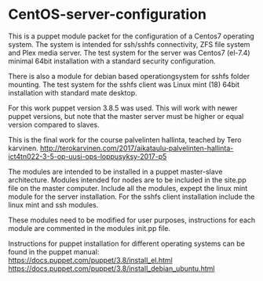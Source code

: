 # CentOS-server-configuration
This is a puppet module packet for the configuration of a Centos7 operating system. The system is intended for ssh/sshfs connectivity, ZFS file system and Plex media server.
The test system for the server was Centos7 (el-7.4) minimal  64bit installation with a standard security configuration. 

There is also a module for debian based operationgsystem for sshfs folder mounting.
The test system for the sshfs client was Linux mint (18) 64bit installation with standard mate desktop.

For this work puppet version 3.8.5 was used. This will work with newer puppet versions, but note that the master server
must be higher or equal version compared to slaves.

This is the final work for the course palvelinten hallinta, teached by Tero karvinen. 
http://terokarvinen.com/2017/aikataulu-palvelinten-hallinta-ict4tn022-3-5-op-uusi-ops-loppusyksy-2017-p5 

The modules are intended to be installed in a puppet master-slave architecture.
Modules intended for nodes are to be included in the site.pp file on the master computer.
Include all the modules, expept the linux mint module for the server installation.
For the sshfs client installation include the linux mint and ssh modules.

These modules need to be modified for user purposes,
instructions for each module are commented in the modules init.pp file.

Instructions for puppet installation for different operating systems can be found in the puppet manual:
https://docs.puppet.com/puppet/3.8/install_el.html
https://docs.puppet.com/puppet/3.8/install_debian_ubuntu.html
